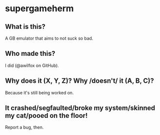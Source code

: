 # supergameherm

## What is this?
A GB emulator that aims to not suck so bad.

## Who made this?
I did (@awilfox on GitHub).

## Why does it (X, Y, Z)?  Why /doesn't/ it (A, B, C)?
Because it's still being worked on.

## It crashed/segfaulted/broke my system/skinned my cat/pooed on the floor!
Report a bug, then.

